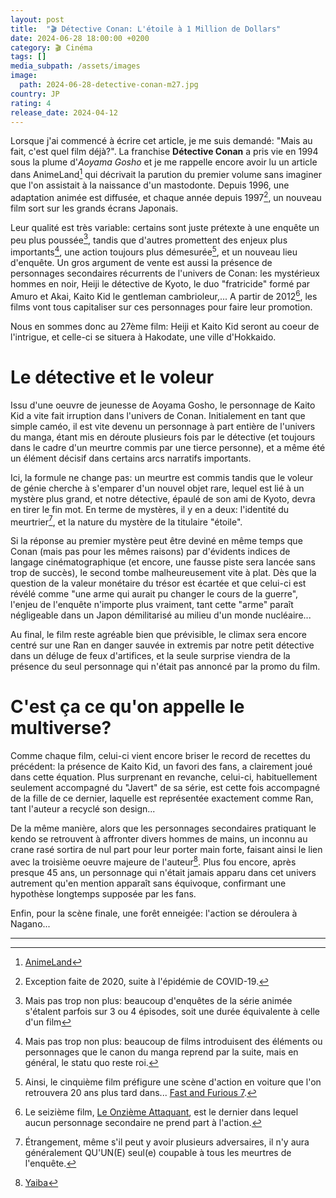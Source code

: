 ```yaml
---
layout: post
title:  "🎬 Détective Conan: L'étoile à 1 Million de Dollars"
date: 2024-06-28 18:00:00 +0200
category: 🎬 Cinéma
tags: []
media_subpath: /assets/images
image:
  path: 2024-06-28-detective-conan-m27.jpg
country: JP
rating: 4
release_date: 2024-04-12
---
```


Lorsque j'ai commencé à écrire cet article, je me suis demandé: "Mais au fait, c'est quel film déjà?". La franchise **Détective Conan** a pris vie en 1994 sous la plume d'*Aoyama Gosho* et je me rappelle encore avoir lu un article dans AnimeLand[^1] qui décrivait la parution du premier volume sans imaginer que l'on assistait à la naissance d'un mastodonte. Depuis 1996, une adaptation animée est diffusée, et chaque année depuis 1997[^2], un nouveau film sort sur les grands écrans Japonais.

Leur qualité est très variable: certains sont juste prétexte à une enquête un peu plus poussée[^3], tandis que d'autres promettent des enjeux plus importants[^4], une action toujours plus démesurée[^5], et un nouveau lieu d'enquête. Un gros argument de vente est aussi la présence de personnages secondaires récurrents de l'univers de Conan: les mystérieux hommes en noir, Heiji le détective de Kyoto, le duo "fratricide" formé par Amuro et Akai, Kaito Kid le gentleman cambrioleur,... A partir de 2012[^6], les films vont tous capitaliser sur ces personnages pour faire leur promotion.

Nous en sommes donc au 27ème film: Heiji et Kaito Kid seront au coeur de l'intrigue, et celle-ci se situera à Hakodate, une ville d'Hokkaido.

# Le détective et le voleur

Issu d'une oeuvre de jeunesse de Aoyama Gosho, le personnage de Kaito Kid a vite fait irruption dans l'univers de Conan. Initialement en tant que simple caméo, il est vite devenu un personnage à part entière de l'univers du manga, étant mis en déroute plusieurs fois par le détective (et toujours dans le cadre d'un meurtre commis par une tierce personne), et a même été un élément décisif dans certains arcs narratifs importants.

Ici, la formule ne change pas: un meurtre est commis tandis que le voleur de génie cherche à s'emparer d'un nouvel objet rare, lequel est lié à un mystère plus grand, et notre détective, épaulé de son ami de Kyoto, devra en tirer le fin mot. En terme de mystères, il y en a deux: l'identité du meurtrier[^7], et la nature du mystère de la titulaire "étoile".

Si la réponse au premier mystère peut être deviné en même temps que Conan (mais pas pour les mêmes raisons) par d'évidents indices de langage cinématographique (et encore, une fausse piste sera lancée sans trop de succès), le second tombe malheureusement vite à plat. Dès que la question de la valeur monétaire du trésor est écartée et que celui-ci est révélé comme "une arme qui aurait pu changer le cours de la guerre", l'enjeu de l'enquête n'importe plus vraiment, tant cette "arme" paraît négligeable dans un Japon démilitarisé au milieu d'un monde nucléaire...

Au final, le film reste agréable bien que prévisible, le climax sera encore centré sur une Ran en danger sauvée in extremis par notre petit détective dans un déluge de feux d'artifices, et la seule surprise viendra de la présence du seul personnage qui n'était pas annoncé par la promo du film.

# C'est ça ce qu'on appelle le multiverse?

Comme chaque film, celui-ci vient encore briser le record de recettes du précédent: la présence de Kaito Kid, un favori des fans, a clairement joué dans cette équation. Plus surprenant en revanche, celui-ci, habituellement seulement accompagné du "Javert" de sa série, est cette fois accompagné de la fille de ce dernier, laquelle est représentée exactement comme Ran, tant l'auteur a recyclé son design...

De la même manière, alors que les personnages secondaires pratiquant le kendo se retrouvent à affronter divers hommes de mains, un inconnu au crane rasé sortira de nul part pour leur porter main forte, faisant ainsi le lien avec la troisième oeuvre majeure de l'auteur[^8]. Plus fou encore, après presque 45 ans, un personnage qui n'était jamais apparu dans cet univers autrement qu'en mention apparaît sans équivoque, confirmant une hypothèse longtemps supposée par les fans.

Enfin, pour la scène finale, une forêt enneigée: l'action se déroulera à Nagano...

* * *
[^1]: [<i class="fab fa-wikipedia-w"></i> AnimeLand](https://fr.wikipedia.org/wiki/AnimeLand)
[^2]: Exception faite de 2020, suite à l'épidémie de COVID-19.
[^3]: Mais pas trop non plus: beaucoup d'enquêtes de la série animée s'étalent parfois sur 3 ou 4 épisodes, soit une durée équivalente à celle d'un film
[^4]: Mais pas trop non plus: beaucoup de films introduisent des éléments ou personnages que le canon du manga reprend par la suite, mais en général, le statu quo reste roi.
[^5]: Ainsi, le cinquième film préfigure une scène d'action en voiture que l'on retrouvera 20 ans plus tard dans... [<i class="fab fa-wikipedia-w"></i> Fast and Furious 7](https://fr.wikipedia.org/wiki/Fast_and_Furious_7).
[^6]: Le seizième film, [<i class="fab fa-wikipedia-w"></i> Le Onzième Attaquant](https://fr.wikipedia.org/wiki/D%C3%A9tective_Conan_:_Le_Onzi%C3%A8me_Attaquant), est le dernier dans lequel aucun personnage secondaire ne prend part à l'action.
[^7]: Étrangement, même s'il peut y avoir plusieurs adversaires, il n'y aura généralement QU'UN(E) seul(e) coupable à tous les meurtres de l'enquête.
[^8]: [<i class="fab fa-wikipedia-w"></i> Yaiba](https://fr.wikipedia.org/wiki/Yaiba)
